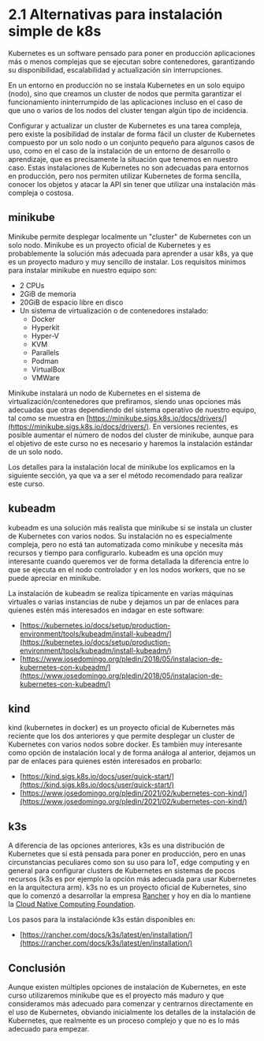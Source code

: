 # 2.1 Alternativas para instalación simple de k8s

Kubernetes es un software pensado para poner en producción aplicaciones más o menos complejas que se ejecutan sobre contenedores, garantizando su disponibilidad, escalabilidad y actualización sin interrupciones.

En un entorno en producción no se instala Kubernetes en un solo equipo (nodo), sino que creamos un cluster de nodos que permita garantizar el funcionamiento ininterrumpido de las aplicaciones incluso en el caso de que uno o varios de los nodos del cluster tengan algún tipo de incidencia.

Configurar y actualizar un cluster de Kubernetes es una tarea compleja, pero existe la posibilidad de instalar de forma fácil un cluster de Kubernetes compuesto por un solo nodo o un conjunto pequeño para algunos casos de uso, como en el caso de la instalación de un entorno de desarrollo o aprendizaje, que es precisamente la situación que tenemos en nuestro caso. Estas instalaciones de Kubernetes no son adecuadas para entornos en producción, pero nos permiten utilizar Kubernetes de forma sencilla, conocer los objetos y atacar la API sin tener que utilizar una instalación más compleja o costosa.

## minikube

Minikube permite desplegar localmente un "cluster" de Kubernetes con un solo nodo. Minikube es un proyecto oficial de Kubernetes y es probablemente la solución más adecuada para aprender a usar k8s, ya que es un proyecto maduro y muy sencillo de instalar. Los requisitos mínimos para instalar minikube en nuestro equipo son:

* 2 CPUs
* 2GiB de memoria
* 20GiB de espacio libre en disco
* Un sistema de virtualización o de contenedores instalado:
  * Docker
  * Hyperkit
  * Hyper-V
  * KVM
  * Parallels
  * Podman
  * VirtualBox
  * VMWare

Minikube instalará un nodo de Kubernetes en el sistema de virtualización/contenedores que prefiramos, siendo unas opciones más adecuadas que otras dependiendo del sistema operativo de nuestro equipo, tal como se muestra en [https://minikube.sigs.k8s.io/docs/drivers/](https://minikube.sigs.k8s.io/docs/drivers/). En versiones recientes, es posible aumentar el número de nodos del cluster de minikube, aunque para el objetivo de este curso no es necesario y haremos la instalación estándar de un solo nodo.

Los detalles para la instalación local de minikube los explicamos en la siguiente sección, ya que va a ser el método recomendado para realizar este curso.

## kubeadm

kubeadm es una solución más realista que minikube si se instala un cluster de Kubernetes con varios nodos. Su instalación no es especialmente compleja, pero no está tan automatizada como minikube y necesita más recursos y tiempo para configurarlo. kubeadm es una opción muy interesante cuando queremos ver de forma detallada la diferencia entre lo que se ejecuta en el nodo controlador y en los nodos workers, que no se puede apreciar en minikube.

La instalación de kubeadm se realiza típicamente en varias máquinas virtuales o varias instancias de nube y dejamos un par de enlaces para quienes estén más interesados en indagar en este software:

* [https://kubernetes.io/docs/setup/production-environment/tools/kubeadm/install-kubeadm/](https://kubernetes.io/docs/setup/production-environment/tools/kubeadm/install-kubeadm/)
* [https://www.josedomingo.org/pledin/2018/05/instalacion-de-kubernetes-con-kubeadm/](https://www.josedomingo.org/pledin/2018/05/instalacion-de-kubernetes-con-kubeadm/)

## kind

kind (kubernetes in docker) es un proyecto oficial de Kubernetes más reciente que los dos anteriores y que permite desplegar un cluster de Kubernetes con varios nodos sobre docker. Es también muy interesante como opción de instalación local y de forma análoga al anterior, dejamos un par de enlaces para quienes estén interesados en probarlo:

* [https://kind.sigs.k8s.io/docs/user/quick-start/](https://kind.sigs.k8s.io/docs/user/quick-start/)
* [https://www.josedomingo.org/pledin/2021/02/kubernetes-con-kind/](https://www.josedomingo.org/pledin/2021/02/kubernetes-con-kind/)

## k3s

A diferencia de las opciones anteriores, k3s es una distribución de Kubernetes que sí está pensada para poner en producción, pero en unas circunstancias peculiares como son su uso para IoT, edge computing y en general para configurar clusters de Kubernetes en sistemas de pocos recursos (k3s es por ejemplo la opción más adecuada para usar Kubernetes en la arquitectura arm). k3s no es un proyecto oficial de Kubernetes, sino que lo comenzó a desarrollar la empresa [Rancher](https://rancher.com/) y hoy en día lo mantiene la [Cloud Native Computing Foundation](https://www.cncf.io/).

Los pasos para la instalaciónde k3s están disponibles en:

* [https://rancher.com/docs/k3s/latest/en/installation/](https://rancher.com/docs/k3s/latest/en/installation/)

## Conclusión

Aunque existen múltiples opciones de instalación de Kubernetes, en este curso utilizaremos minikube que es el proyecto más maduro y que consideramos más adecuado para comenzar y centrarnos directamente en el uso de Kubernetes, obviando inicialmente los detalles de la instalación de Kubernetes, que realmente es un proceso complejo y que no es lo más adecuado para empezar.

